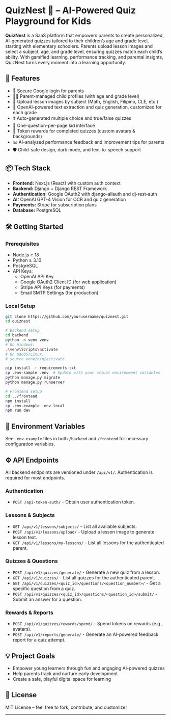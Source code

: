 # QuizNest 🐣 – AI-Powered Quiz Playground for Kids

**QuizNest** is a SaaS platform that empowers parents to create personalized, AI-generated quizzes tailored to their children’s age and grade level, starting with elementary schoolers. Parents upload lesson images and select a subject, age, and grade level, ensuring quizzes match each child’s ability. With gamified learning, performance tracking, and parental insights, QuizNest turns every moment into a learning opportunity.

## 🚀 Features

- 🔐 Secure Google login for parents
- 👦👧 Parent-managed child profiles (with age and grade level)
- 📸 Upload lesson images by subject (Math, English, Filipino, CLE, etc.)
- 🧠 OpenAI-powered text extraction and quiz generation, customized for each grade
- ❓ Auto-generated multiple choice and true/false quizzes
- 🧒 One-question-per-page kid interface
- 🎉 Token rewards for completed quizzes (custom avatars & backgrounds)
- 📊 AI-analyzed performance feedback and improvement tips for parents
- 🛡️ Child-safe design, dark mode, and text-to-speech support


## 📦 Tech Stack

- **Frontend:** Next.js (React) with custom auth context
- **Backend:** Django + Django REST Framework
- **Authentication:** Google OAuth2 with django-allauth and dj-rest-auth
- **AI:** OpenAI GPT-4 Vision for OCR and quiz generation
- **Payments:** Stripe for subscription plans
- **Database:** PostgreSQL

## 🛠️ Getting Started

### Prerequisites

- Node.js ≥ 18
- Python ≥ 3.10
- PostgreSQL
- API Keys: 
  - OpenAI API Key
  - Google OAuth2 Client ID (for web application)
  - Stripe API Keys (for payments)
  - Email SMTP Settings (for production)

### Local Setup

```bash
git clone https://github.com/yourusername/quiznest.git
cd quiznest

# Backend setup
cd backend
python -m venv venv
# On Windows:
.\venv\Scripts\activate
# On macOS/Linux:
# source venv/bin/activate

pip install -r requirements.txt
cp .env-sample .env  # Update with your actual environment variables
python manage.py migrate
python manage.py runserver

# Frontend setup
cd ../frontend
npm install
cp .env.example .env.local
npm run dev
```

## 📄 Environment Variables

See `.env.example` files in both `/backend` and `/frontend` for necessary configuration variables.

## ⚙️ API Endpoints

All backend endpoints are versioned under `/api/v1/`. Authentication is required for most endpoints.

### Authentication
- `POST /api-token-auth/` - Obtain user authentication token.

### Lessons & Subjects
- `GET /api/v1/lessons/subjects/` - List all available subjects.
- `POST /api/v1/lessons/upload/` - Upload a lesson image to generate lesson text.
- `GET /api/v1/lessons/my-lessons/` - List all lessons for the authenticated parent.

### Quizzes & Questions
- `POST /api/v1/quizzes/generate/` - Generate a new quiz from a lesson.
- `GET /api/v1/quizzes/` - List all quizzes for the authenticated parent.
- `GET /api/v1/quizzes/<quiz_id>/questions/<question_number>/` - Get a specific question from a quiz.
- `POST /api/v1/quizzes/<quiz_id>/questions/<question_id>/submit/` - Submit an answer for a question.

### Rewards & Reports
- `POST /api/v1/quizzes/rewards/spend/` - Spend tokens on rewards (e.g., avatars).
- `POST /api/v1/reports/generate/` - Generate an AI-powered feedback report for a quiz attempt.

## 💡 Project Goals

- Empower young learners through fun and engaging AI-powered quizzes
- Help parents track and nurture early development
- Create a safe, playful digital space for learning

## 📘 License

MIT License – feel free to fork, contribute, and customize!

---
